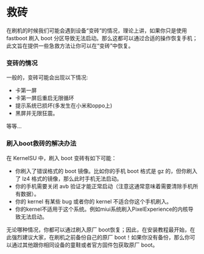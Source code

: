 # 救砖
在刷机的时候我们可能会遇到设备“变砖”的情况，理论上讲，如果你只是使用 fastboot 刷入 boot 分区导致无法启动。那么这都可以通过合适的操作恢复手机；此文旨在提供一些急救方法让你可以在“变砖”中恢复。
### 变砖的情况
一般的，变砖可能会出现以下情况:
- 卡第一屏
- 卡第一屏后重启无限循环
- 提示系统已损坏(多发生在小米和oppo上)
- 黑屏并无限狂震。

等等…
### 刷入boot救砖的解决办法
在 KernelSU 中，刷入 boot 变砖有如下可能：

- 你刷入了错误格式的 boot 镜像。比如你的手机 boot 格式是 gz 的，但你刷入了 lz4 格式的镜像，那么此时手机无法启动。
- 你的手机需要关闭 avb 验证才能正常启动（注意这通常意味着需要清除手机所有数据）。
- 你的 kernel 有某些 bug 或者你的 kernel 不适合你这个手机刷入。
- 你的kernel不适用于这个系统。例如miui系统刷入PixelExperience的内核导致无法启动。

无论哪种情况，你都可以通过刷入原厂 boot恢复；因此，在安装教程最开始，在此强烈建议大家，在刷机之前备份自己的原厂 boot！如果你没有备份，那么你可以通过其他跟你相同设备的童鞋或者官方固件包获取原厂 boot。